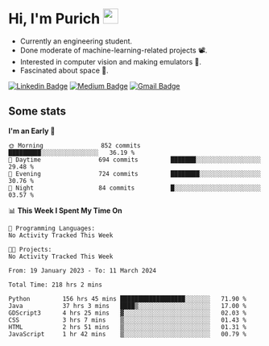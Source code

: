 <h1 align="left">Hi, I'm Purich
<img src="https://media.giphy.com/media/hvRJCLFzcasrR4ia7z/giphy.gif" width="30px"/></h1>

* Currently an engineering student.
* Done moderate of machine-learning-related projects :film_projector:.
* Interested in computer vision and making emulators :space_invader:.
* Fascinated about space :milky_way:.

[![Linkedin Badge](https://img.shields.io/badge/-Purich-blue?style=flat-square&logo=Linkedin&logoColor=white&link=https://www.linkedin.com/in/purich-siritip-16b3b3255/)](https://www.linkedin.com/in/purich-siritip-16b3b3255) [![Medium Badge](https://img.shields.io/badge/-@purich-gray?style=flat-square&labelColor=000000&logo=Medium&link=https://medium.com/@phuritsiritip)](https://medium.com/@phuritsiritip)
[![Gmail Badge](https://img.shields.io/badge/-mark.phurit@gmail.com-c14438?style=flat-square&logo=Gmail&logoColor=white&link=mailto:mark.phurit@gmail.com)](mailto:mark.phurit@gmail.com)

## Some stats

  
  <!--START_SECTION:waka-->
**I'm an Early 🐤** 

```text
🌞 Morning                852 commits         █████████░░░░░░░░░░░░░░░░   36.19 % 
🌆 Daytime                694 commits         ███████░░░░░░░░░░░░░░░░░░   29.48 % 
🌃 Evening                724 commits         ████████░░░░░░░░░░░░░░░░░   30.76 % 
🌙 Night                  84 commits          █░░░░░░░░░░░░░░░░░░░░░░░░   03.57 % 
```


📊 **This Week I Spent My Time On** 

```text
💬 Programming Languages: 
No Activity Tracked This Week

🐱‍💻 Projects: 
No Activity Tracked This Week
```


<!--END_SECTION:waka-->

  <!--START_SECTION:waka-simple-->

```text
From: 19 January 2023 - To: 11 March 2024

Total Time: 218 hrs 2 mins

Python         156 hrs 45 mins ██████████████████░░░░░░░   71.90 %
Java           37 hrs 3 mins   ████▒░░░░░░░░░░░░░░░░░░░░   17.00 %
GDScript3      4 hrs 25 mins   ▓░░░░░░░░░░░░░░░░░░░░░░░░   02.03 %
CSS            3 hrs 7 mins    ▒░░░░░░░░░░░░░░░░░░░░░░░░   01.43 %
HTML           2 hrs 51 mins   ▒░░░░░░░░░░░░░░░░░░░░░░░░   01.31 %
JavaScript     1 hr 42 mins    ▒░░░░░░░░░░░░░░░░░░░░░░░░   00.79 %
```

<!--END_SECTION:waka-simple-->

  <!--![Anurag's GitHub stats](https://github-readme-stats.vercel.app/api?username=vikimark&show_icons=true&theme=gruvbox_light)-->
  
<!--
**vikimark/vikimark** is a ✨ _special_ ✨ repository because its `README.md` (this file) appears on your GitHub profile.

Here are some ideas to get you started:

- 🔭 I’m currently working on ...
- 🌱 I’m currently learning ...
- 👯 I’m looking to collaborate on ...
- 🤔 I’m looking for help with ...
- 💬 Ask me about ...
- 📫 How to reach me: ...
- 😄 Pronouns: ...
- ⚡ Fun fact: ...
-->
